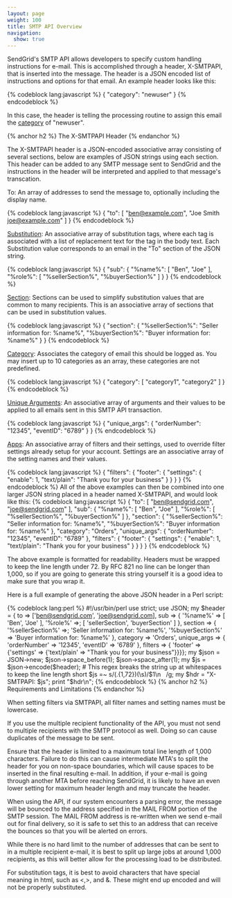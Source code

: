 ```yaml
---
layout: page
weight: 100
title: SMTP API Overview
navigation:
  show: true
---
```


SendGrid's SMTP API allows developers to specify custom handling instructions for e-mail. This is accomplished through a header, X-SMTPAPI, that is inserted into the message. The header is a JSON encoded list of instructions and options for that email. An example header looks like this:

{% codeblock lang:javascript %}
{
  "category": "newuser"
}
{% endcodeblock %}

In this case, the header is telling the processing routine to assign this email the [category]({{root_url}}/Delivery_Metrics/categories.html) of "newuser".


{% anchor h2 %} The X-SMTPAPI Header {% endanchor %}


The X-SMTPAPI header is a JSON-encoded associative array consisting of several sections, below are examples of JSON strings using each section. This header can be added to any SMTP message sent to SendGrid and the instructions in the header will be interpreted and applied to that message's transcation.

To: An array of addresses to send the message to, optionally including the display name.

{% codeblock lang:javascript %}
{
  "to": [
    "<ben@example.com>",
    "Joe Smith <joe@example.com>"
  ]
}
{% endcodeblock %}

[Substitution]({{root_url}}/API_Reference/SMTP_API/substitution_tags.html): An associative array of substitution tags, where each tag is associated with a list of replacement text for the tag in the body text. Each Substitution value corresponds to an email in the "To" section of the JSON string.

{% codeblock lang:javascript %}
{
  "sub": {
    "%name%": [
      "Ben",
      "Joe"
    ],
    "%role%": [
      "%sellerSection%",
      "%buyerSection%"
    ]
  }
}
{% endcodeblock %}

[Section]({{root_url}}/API_Reference/SMTP_API/section_tags.html): Sections can be used to simplify substitution values that are common to many recipients. This is an associative array of sections that can be used in substitution values.

{% codeblock lang:javascript %}
{
  "section": {
    "%sellerSection%": "Seller information for: %name%",
    "%buyerSection%": "Buyer information for: %name%"
  }
}
{% endcodeblock %}

[Category]({{root_url}}/Delivery_Metrics/categories.html): Associates the category of email this should be logged as. You may insert up to 10 categories as an array, these categories are not predefined.

{% codeblock lang:javascript %}
{
  "category": [
    "category1",
    "category2"
  ]
}
{% endcodeblock %}

[Unique Arguments]({{root_url}}/API_Reference/SMTP_API/unique_arguments.html): An associative array of arguments and their values to be applied to all emails sent in this SMTP API transaction.

{% codeblock lang:javascript %}
{
  "unique_args": {
    "orderNumber": "12345",
    "eventID": "6789"
  }
}
{% endcodeblock %}

[Apps]({{root_url}}/API_Reference/SMTP_API/apps.html): An associative array of filters and their settings, used to override filter settings already setup for your account. Settings are an associative array of the setting names and their values.

{% codeblock lang:javascript %}
{
  "filters": {
    "footer": {
      "settings": {
        "enable": 1,
        "text/plain": "Thank you for your business"
      }
    }
  }
}
{% endcodeblock %} All of the above examples can then be combined into one larger JSON string placed in a header named X-SMTPAPI, and would look like this: {% codeblock lang:javascript %}
{
  "to": [
    "ben@sendgrid.com",
    "joe@sendgrid.com"
  ],
  "sub": {
    "%name%": [
      "Ben",
      "Joe"
    ],
    "%role%": [
      "%sellerSection%",
      "%buyerSection%"
    ]
  },
  "section": {
    "%sellerSection%": "Seller information for: %name%",
    "%buyerSection%": "Buyer information for: %name%"
  },
  "category": "Orders",
  "unique_args": {
    "orderNumber": "12345",
    "eventID": "6789"
  },
  "filters": {
    "footer": {
      "settings": {
        "enable": 1,
        "text/plain": "Thank you for your business"
      }
    }
  }
}
{% endcodeblock %}

The above example is formatted for readability. Headers must be wrapped to keep the line length under 72. By RFC 821 no line can be longer than 1,000, so if you are going to generate this string yourself it is a good idea to make sure that you wrap it.

Here is a full example of generating the above JSON header in a Perl script:

{% codeblock lang:perl %} \#!/usr/bin/perl use strict; use JSON; my \$header = { to =\> ['ben@sendgrid.com', 'joe@sendgrid.com], sub =\> { '%name%' =\> [ 'Ben', 'Joe' ], '%role%' =\>; [ 'sellerSection', 'buyerSection' ] }, section =\> { '%sellerSection%' =\>; 'Seller information for: %name%', '%buyerSection%' =\> 'Buyer information for: %name%' }, category =\> 'Orders', unique\_args =\> { 'orderNumber' =\> '12345', 'eventID' =\> '6789' }, filters =\> { 'footer' =\> {'settings' =\> {'text/plain' =\> "Thank you for your business"}}}}; my \$json = JSON-\>new; \$json-\>space\_before(1); \$json-\>space\_after(1); my \$js = \$json-\>encode(\$header); \# This regex breaks the string up at whitespaces to keep the line length short \$js =\~ s/(.{1,72})(\\s)/\$1\\n   /g; my \$hdr = "X-SMTPAPI: \$js"; print "\$hdr\\n"; {% endcodeblock %} 
{% anchor h2 %} Requirements and Limitations {% endanchor %}


When setting filters via SMTPAPI, all filter names and setting names must be lowercase.

If you use the multiple recipient functionality of the API, you must not send to multiple recipients with the SMTP protocol as well. Doing so can cause duplicates of the message to be sent.

Ensure that the header is limited to a maximum total line length of 1,000 characters. Failure to do this can cause intermediate MTA's to split the header for you on non-space boundaries, which will cause spaces to be inserted in the final resulting e-mail. In addition, if your e-mail is going through another MTA before reaching SendGrid, it is likely to have an even lower setting for maximum header length and may truncate the header.

When using the API, if our system encounters a parsing error, the message will be bounced to the address specified in the MAIL FROM portion of the SMTP session. The MAIL FROM address is re-written when we send e-mail out for final delivery, so it is safe to set this to an address that can receive the bounces so that you will be alerted on errors.

While there is no hard limit to the number of addresses that can be sent to in a multiple recipient e-mail, it is best to split up large jobs at around 1,000 recipients, as this will better allow for the processing load to be distributed.

For substitution tags, it is best to avoid characters that have special meaning in html, such as \<,\>, and &. These might end up encoded and will not be properly substituted.
